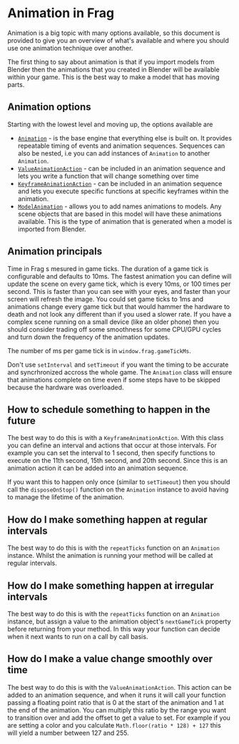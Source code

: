 # Animation in Frag
Animation is a big topic with many options available, so this document
is provided to give you an overview of what's available and where
you should use one animation technique over another.

The first thing to say about animation is that if you import models
from Blender then the animations that you created in Blender will
be available within your game. This is the best way to make a model
that has moving parts.

## Animation options
Starting with the lowest level and moving up, the options available are
* [`Animation`](reference/animation.md) - is the base engine that everything 
  else is built on. It provides repeatable timing of events and animation
  sequences. Sequences can also be nested, i.e you can add instances of
  `Animation` to another `Animation`.
* [`ValueAnimationAction`](reference/value-animation-action.md) - can be 
  included in an animation sequence and lets you write a function that will
  change something over time
* [`KeyframeAnimationAction`](reference/keyframe-animation-action.md) - can
  be included in an animation sequence and lets you execute specific functions
  at specific keyframes within the animation.
* [`ModelAnimation`](reference/model-animation.md) - allows you to add names
  animations to models. Any scene objects that are based in this model will
  have these animations available. This is the type of animation that is
  generated when a model is imported from Blender.

## Animation principals
Time in Frag s mesured in game ticks. The duration of a game tick is configurable
and defaults to 10ms. The fastest animation you can define will update the scene
on every game tick, which is every 10ms, or 100 times per second. This is faster
than you can see with your eyes, and faster than your screen will refresh the image.
You could set game ticks to 1ms and animations change every game tick but that
would hammer the hardware to death and not look any different than if you used
a slower rate. If you have a complex scene running on a small device (like an
older phone) then you should consider trading off some smoothness for some
CPU/GPU cycles and turn down the frequency of the animation updates.

The number of ms per game tick is in `window.frag.gameTickMs`.

Don't use `setInterval` and `setTimeout` if you want the timing to be accurate and
syncrhronized accross the whole game. The `Animation` class will ensure that
animations complete on time even if some steps have to be skipped because
the hardware was overloaded.

## How to schedule something to happen in the future
The best way to do this is with a `KeyframeAnimationAction`. With this class
you can define an interval and actions that occur at those intervals. For
example you can set the interval to 1 second, then specify functions to execute
on the 11th second, 15th second, and 20th second. Since this is an animation action
it can be added into an animation sequence.

If you want this to happen only once (similar to `setTimeout`) then you should
call the `disposeOnStop()` function on the `Animation` instance to avoid having
to manage the lifetime of the animation.

## How do I make something happen at regular intervals
The best way to do this is with the `repeatTicks` function on an `Animation`
instance. Whilst the animation is running your method will be called at
regular intervals.

## How do I make something happen at irregular intervals
The best way to do this is with the `repeatTicks` function on an `Animation`
instance, but assign a value to the animation object's `nextGameTick` property
before returning from your method. In this way your function can decide
when it next wants to run on a call by call basis.

## How do I make a value change smoothly over time
The best way to do this is with the `ValueAnimationAction`. This action can
be added to an animation sequence, and when it runs it will call your function
passing a floating point ratio that is 0 at the start of the animation and
1 at the end of the animation. You can multiply this ratio by the range you
want to transition over and add the offset to get a value to set. For example
if you are setting a color and you calculate `Math.floor(ratio * 128) + 127` 
this will yield a number between 127 and 255.
